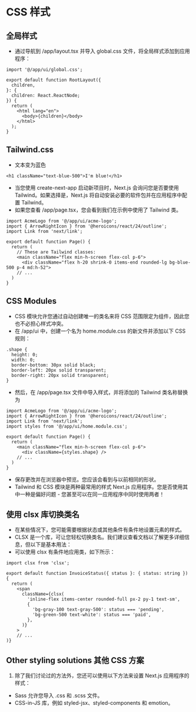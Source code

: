 # CSS 样式

## 全局样式

- 通过导航到 /app/layout.tsx 并导入 global.css 文件，将全局样式添加到应用程序：

```
import '@/app/ui/global.css';

export default function RootLayout({
  children,
}: {
  children: React.ReactNode;
}) {
  return (
    <html lang="en">
      <body>{children}</body>
    </html>
  );
}
```

## Tailwind.css

- 文本变为蓝色

```
<h1 className="text-blue-500">I'm blue!</h1>
```

- 当您使用 create-next-app 启动新项目时，Next.js 会询问您是否要使用 Tailwind。如果选择是，Next.js 将自动安装必要的软件包并在应用程序中配置 Tailwind。
- 如果您查看 /app/page.tsx，您会看到我们在示例中使用了 Tailwind 类。

```
import AcmeLogo from '@/app/ui/acme-logo';
import { ArrowRightIcon } from '@heroicons/react/24/outline';
import Link from 'next/link';

export default function Page() {
  return (
    // These are Tailwind classes:
    <main className="flex min-h-screen flex-col p-6">
      <div className="flex h-20 shrink-0 items-end rounded-lg bg-blue-500 p-4 md:h-52">
    // ...
  )
}
```

## CSS Modules

- CSS 模块允许您通过自动创建唯一的类名来将 CSS 范围限定为组件，因此您也不必担心样式冲突。
- 在 /app/ui 中，创建一个名为 home.module.css 的新文件并添加以下 CSS 规则：

```
.shape {
  height: 0;
  width: 0;
  border-bottom: 30px solid black;
  border-left: 20px solid transparent;
  border-right: 20px solid transparent;
}
```

- 然后，在 /app/page.tsx 文件中导入样式，并将添加的 Tailwind 类名称替换为

```
import AcmeLogo from '@/app/ui/acme-logo';
import { ArrowRightIcon } from '@heroicons/react/24/outline';
import Link from 'next/link';
import styles from '@/app/ui/home.module.css';

export default function Page() {
  return (
    <main className="flex min-h-screen flex-col p-6">
      <div className={styles.shape} />
    // ...
  )
}
```

- 保存更改并在浏览器中预览。您应该会看到与以前相同的形状。
- Tailwind 和 CSS 模块是两种最常用的样式 Next.js 应用程序。您是否使用其中一种是偏好问题 - 您甚至可以在同一应用程序中同时使用两者！

## 使用 clsx 库切换类名

- 在某些情况下，您可能需要根据状态或其他条件有条件地设置元素的样式。
- CLSX 是一个库，可让您轻松切换类名。我们建议查看文档以了解更多详细信息，但以下是基本用法：
- 可以使用 clsx 有条件地应用类，如下所示：

```
import clsx from 'clsx';

export default function InvoiceStatus({ status }: { status: string }) {
  return (
    <span
      className={clsx(
        'inline-flex items-center rounded-full px-2 py-1 text-sm',
        {
          'bg-gray-100 text-gray-500': status === 'pending',
          'bg-green-500 text-white': status === 'paid',
        },
      )}
    >
    // ...
)}
```

## Other styling solutions 其他 CSS 方案

1. 除了我们讨论过的方法外，您还可以使用以下方法来设置 Next.js 应用程序的样式：

- Sass 允许您导入 .css 和 .scss 文件。
- CSS-in-JS 库，例如 styled-jsx、styled-components 和 emotion。
